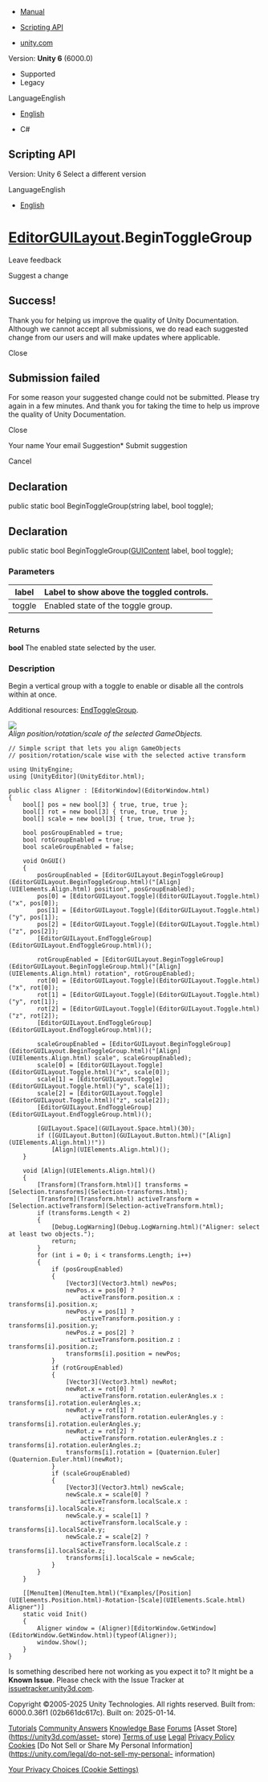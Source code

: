 [ ]()

  * [Manual](../Manual/index.html)
  * [Scripting API](../ScriptReference/index.html)

  * [unity.com](https://unity.com/)

Version: **Unity 6** (6000.0)

  * Supported
  * Legacy

LanguageEnglish

  * [English]()

  * C#

[ ](https://docs.unity3d.com)

## Scripting API

Version: Unity 6 Select a different version

LanguageEnglish

  * [English]()

#  [EditorGUILayout](EditorGUILayout.html).BeginToggleGroup

Leave feedback

Suggest a change

## Success!

Thank you for helping us improve the quality of Unity Documentation. Although
we cannot accept all submissions, we do read each suggested change from our
users and will make updates where applicable.

Close

## Submission failed

For some reason your suggested change could not be submitted. Please <a>try
again</a> in a few minutes. And thank you for taking the time to help us
improve the quality of Unity Documentation.

Close

Your name Your email Suggestion* Submit suggestion

Cancel

[ ]()

## Declaration

public static bool BeginToggleGroup(string label, bool toggle);

## Declaration

public static bool BeginToggleGroup([GUIContent](GUIContent.html) label, bool
toggle);

### Parameters

label | Label to show above the toggled controls.  
---|---  
toggle | Enabled state of the toggle group.  
  
### Returns

**bool** The enabled state selected by the user.

### Description

Begin a vertical group with a toggle to enable or disable all the controls
within at once.

Additional resources: [EndToggleGroup](EditorGUILayout.EndToggleGroup.html).  
  
![](../StaticFiles/ScriptRefImages/Aligner.png)  
_Align position/rotation/scale of the selected GameObjects._

    
    
    // Simple script that lets you align GameObjects
    // position/rotation/scale wise with the selected active transform  
      
    using UnityEngine;
    using [UnityEditor](UnityEditor.html);  
      
    public class Aligner : [EditorWindow](EditorWindow.html)
    {
        bool[] pos = new bool[3] { true, true, true };
        bool[] rot = new bool[3] { true, true, true };
        bool[] scale = new bool[3] { true, true, true };  
      
        bool posGroupEnabled = true;
        bool rotGroupEnabled = true;
        bool scaleGroupEnabled = false;  
      
        void OnGUI()
        {
            posGroupEnabled = [EditorGUILayout.BeginToggleGroup](EditorGUILayout.BeginToggleGroup.html)("[Align](UIElements.Align.html) position", posGroupEnabled);
            pos[0] = [EditorGUILayout.Toggle](EditorGUILayout.Toggle.html)("x", pos[0]);
            pos[1] = [EditorGUILayout.Toggle](EditorGUILayout.Toggle.html)("y", pos[1]);
            pos[2] = [EditorGUILayout.Toggle](EditorGUILayout.Toggle.html)("z", pos[2]);
            [EditorGUILayout.EndToggleGroup](EditorGUILayout.EndToggleGroup.html)();  
      
            rotGroupEnabled = [EditorGUILayout.BeginToggleGroup](EditorGUILayout.BeginToggleGroup.html)("[Align](UIElements.Align.html) rotation", rotGroupEnabled);
            rot[0] = [EditorGUILayout.Toggle](EditorGUILayout.Toggle.html)("x", rot[0]);
            rot[1] = [EditorGUILayout.Toggle](EditorGUILayout.Toggle.html)("y", rot[1]);
            rot[2] = [EditorGUILayout.Toggle](EditorGUILayout.Toggle.html)("z", rot[2]);
            [EditorGUILayout.EndToggleGroup](EditorGUILayout.EndToggleGroup.html)();  
      
            scaleGroupEnabled = [EditorGUILayout.BeginToggleGroup](EditorGUILayout.BeginToggleGroup.html)("[Align](UIElements.Align.html) scale", scaleGroupEnabled);
            scale[0] = [EditorGUILayout.Toggle](EditorGUILayout.Toggle.html)("x", scale[0]);
            scale[1] = [EditorGUILayout.Toggle](EditorGUILayout.Toggle.html)("y", scale[1]);
            scale[2] = [EditorGUILayout.Toggle](EditorGUILayout.Toggle.html)("z", scale[2]);
            [EditorGUILayout.EndToggleGroup](EditorGUILayout.EndToggleGroup.html)();  
      
            [GUILayout.Space](GUILayout.Space.html)(30);
            if ([GUILayout.Button](GUILayout.Button.html)("[Align](UIElements.Align.html)!"))
                [Align](UIElements.Align.html)();
        }  
      
        void [Align](UIElements.Align.html)()
        {
            [Transform](Transform.html)[] transforms = [Selection.transforms](Selection-transforms.html);
            [Transform](Transform.html) activeTransform = [Selection.activeTransform](Selection-activeTransform.html);
            if (transforms.Length < 2)
            {
                [Debug.LogWarning](Debug.LogWarning.html)("Aligner: select at least two objects.");
                return;
            }
            for (int i = 0; i < transforms.Length; i++)
            {
                if (posGroupEnabled)
                {
                    [Vector3](Vector3.html) newPos;
                    newPos.x = pos[0] ?
                        activeTransform.position.x : transforms[i].position.x;
                    newPos.y = pos[1] ?
                        activeTransform.position.y : transforms[i].position.y;
                    newPos.z = pos[2] ?
                        activeTransform.position.z : transforms[i].position.z;
                    transforms[i].position = newPos;
                }
                if (rotGroupEnabled)
                {
                    [Vector3](Vector3.html) newRot;
                    newRot.x = rot[0] ?
                        activeTransform.rotation.eulerAngles.x : transforms[i].rotation.eulerAngles.x;
                    newRot.y = rot[1] ?
                        activeTransform.rotation.eulerAngles.y : transforms[i].rotation.eulerAngles.y;
                    newRot.z = rot[2] ?
                        activeTransform.rotation.eulerAngles.z : transforms[i].rotation.eulerAngles.z;
                    transforms[i].rotation = [Quaternion.Euler](Quaternion.Euler.html)(newRot);
                }
                if (scaleGroupEnabled)
                {
                    [Vector3](Vector3.html) newScale;
                    newScale.x = scale[0] ?
                        activeTransform.localScale.x : transforms[i].localScale.x;
                    newScale.y = scale[1] ?
                        activeTransform.localScale.y : transforms[i].localScale.y;
                    newScale.z = scale[2] ?
                        activeTransform.localScale.z : transforms[i].localScale.z;
                    transforms[i].localScale = newScale;
                }
            }
        }  
      
        [[MenuItem](MenuItem.html)("Examples/[Position](UIElements.Position.html)-Rotation-[Scale](UIElements.Scale.html) Aligner")]
        static void Init()
        {
            Aligner window = (Aligner)[EditorWindow.GetWindow](EditorWindow.GetWindow.html)(typeof(Aligner));
            window.Show();
        }
    }
    

Is something described here not working as you expect it to? It might be a
**Known Issue**. Please check with the Issue Tracker at
[issuetracker.unity3d.com](https://issuetracker.unity3d.com).

Copyright ©2005-2025 Unity Technologies. All rights reserved. Built from:
6000.0.36f1 (02b661dc617c). Built on: 2025-01-14.

[Tutorials](https://unity3d.com/learn) [Community
Answers](https://answers.unity3d.com) [Knowledge
Base](https://support.unity3d.com/hc/en-us)
[Forums](https://forum.unity3d.com) [Asset Store](https://unity3d.com/asset-
store) [Terms of use](https://docs.unity3d.com/Manual/TermsOfUse.html)
[Legal](https://unity.com/legal) [Privacy
Policy](https://unity.com/legal/privacy-policy)
[Cookies](https://unity.com/legal/cookie-policy) [Do Not Sell or Share My
Personal Information](https://unity.com/legal/do-not-sell-my-personal-
information)

[Your Privacy Choices (Cookie Settings)](javascript:void\(0\);)


